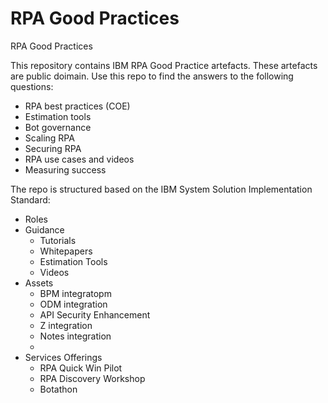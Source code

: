 # RPA Good Practices
RPA Good Practices

This repository contains IBM RPA Good Practice artefacts.  These artefacts are public doimain. 
Use this repo to find the answers to the following questions:

- RPA best practices (COE)
- Estimation tools 
- Bot governance
- Scaling RPA
- Securing RPA
- RPA use cases and videos
- Measuring success

The repo is structured based on the IBM System Solution Implementation Standard:

  - Roles
  - Guidance
     - Tutorials
     - Whitepapers
     - Estimation Tools
     - Videos
  - Assets
       - BPM integratopm
       - ODM integration
       - API Security Enhancement
       - Z integration
       - Notes integration
       - 
  - Services Offerings
     - RPA Quick Win Pilot
     - RPA Discovery Workshop
     - Botathon


